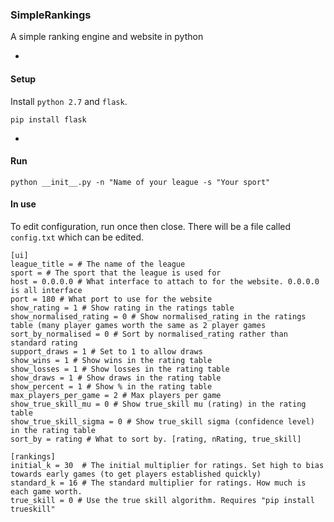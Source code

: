 ### SimpleRankings

A simple ranking engine and website in python

-

#### Setup

Install `python 2.7` and `flask`.

```pip install flask```

-

#### Run

```
python __init__.py -n "Name of your league -s "Your sport"
```

#### In use

To edit configuration, run once then close. There will be a file called `config.txt` which can be edited.

```
[ui]
league_title = # The name of the league
sport = # The sport that the league is used for
host = 0.0.0.0 # What interface to attach to for the website. 0.0.0.0 is all interface
port = 180 # What port to use for the website
show_rating = 1 # Show rating in the ratings table
show_normalised_rating = 0 # Show normalised_rating in the ratings table (many player games worth the same as 2 player games
sort_by_normalised = 0 # Sort by normalised_rating rather than standard rating
support_draws = 1 # Set to 1 to allow draws
show_wins = 1 # Show wins in the rating table
show_losses = 1 # Show losses in the rating table
show_draws = 1 # Show draws in the rating table
show_percent = 1 # Show % in the rating table
max_players_per_game = 2 # Max players per game
show_true_skill_mu = 0 # Show true_skill mu (rating) in the rating table
show_true_skill_sigma = 0 # Show true_skill sigma (confidence level) in the rating table
sort_by = rating # What to sort by. [rating, nRating, true_skill]

[rankings]
initial_k = 30  # The initial multiplier for ratings. Set high to bias towards early games (to get players established quickly)
standard_k = 16 # The standard multiplier for ratings. How much is each game worth.
true_skill = 0 # Use the true skill algorithm. Requires "pip install trueskill"
```
